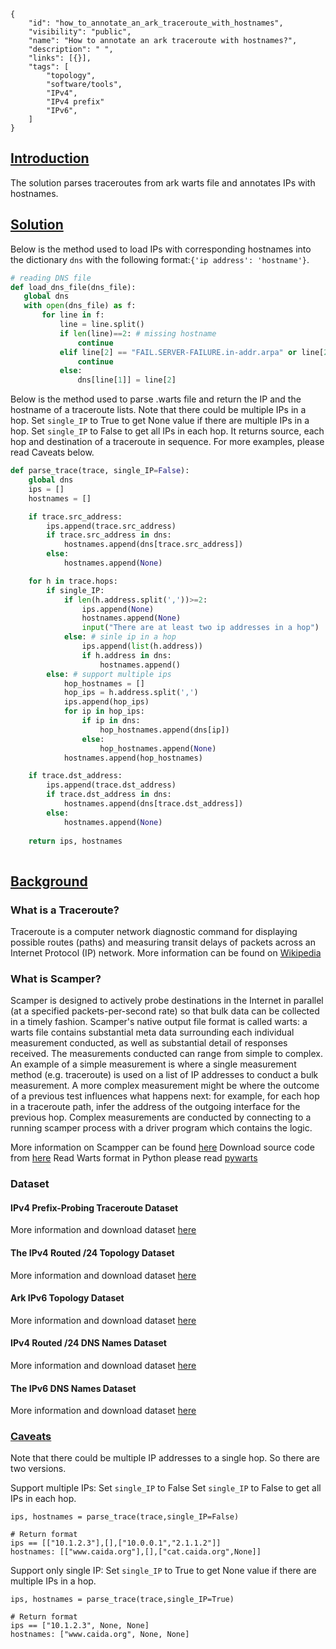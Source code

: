 ~~~
{
    "id": "how_to_annotate_an_ark_traceroute_with_hostnames",
    "visibility": "public",
    "name": "How to annotate an ark traceroute with hostnames?",
    "description": " ",
    "links": [{}],
    "tags": [
        "topology",
        "software/tools",
        "IPv4",
        "IPv4 prefix"
        "IPv6",
    ]
}
~~~
## **<ins> Introduction </ins>**
The solution parses traceroutes from ark warts file and annotates IPs with hostnames. 

## **<ins> Solution </ins>**
Below is the method used to load IPs with corresponding hostnames into the dictionary `dns` with the following format:`{'ip address': 'hostname'}`.
 ~~~python
# reading DNS file
def load_dns_file(dns_file):
    global dns
    with open(dns_file) as f:
        for line in f:
            line = line.split()
            if len(line)==2: # missing hostname
                continue
            elif line[2] == "FAIL.SERVER-FAILURE.in-addr.arpa" or line[2] == "FAIL.NON-AUTHORITATIVE.in-addr.arpa":
                continue
            else:
                dns[line[1]] = line[2]
~~~

Below is the method used to parse .warts file and return the IP and the hostname of a traceroute lists. Note that there could be multiple IPs in a hop. Set `single_IP` to True to get None value if there are multiple IPs in a hop. Set `single_IP` to False to get all IPs in each hop. It returns source, each hop and destination of a traceroute in sequence. For more examples, please read Caveats below.
~~~python
def parse_trace(trace, single_IP=False):
    global dns
    ips = []
    hostnames = []

    if trace.src_address:
        ips.append(trace.src_address)
        if trace.src_address in dns:
            hostnames.append(dns[trace.src_address])
        else:
            hostnames.append(None)

    for h in trace.hops:
        if single_IP:
            if len(h.address.split(','))>=2:
                ips.append(None)
                hostnames.append(None)
                input("There are at least two ip addresses in a hop")
            else: # sinle ip in a hop
                ips.append(list(h.address))
                if h.address in dns:
                    hostnames.append()
        else: # support multiple ips
            hop_hostnames = []
            hop_ips = h.address.split(',')
            ips.append(hop_ips)
            for ip in hop_ips:
                if ip in dns:
                    hop_hostnames.append(dns[ip])
                else:
                    hop_hostnames.append(None)
            hostnames.append(hop_hostnames)

    if trace.dst_address:
        ips.append(trace.dst_address)
        if trace.dst_address in dns:
            hostnames.append(dns[trace.dst_address])
        else:
            hostnames.append(None)
    
    return ips, hostnames
            
~~~
##  **<ins> Background </ins>**

### What is a Traceroute?
Traceroute is a computer network diagnostic command for displaying possible routes (paths) and measuring transit delays of packets across an Internet Protocol (IP) network.
More information can be found on [Wikipedia](https://en.wikipedia.org/wiki/Traceroute)

### What is Scamper?
Scamper is designed to actively probe destinations in the Internet in parallel (at a specified packets-per-second rate) so that bulk data can be collected in a timely fashion. Scamper's native output file format is called warts: a warts file contains substantial meta data surrounding each individual measurement conducted, as well as substantial detail of responses received. The measurements conducted can range from simple to complex. An example of a simple measurement is where a single measurement method (e.g. traceroute) is used on a list of IP addresses to conduct a bulk measurement. A more complex measurement might be where the outcome of a previous test influences what happens next: for example, for each hop in a traceroute path, infer the address of the outgoing interface for the previous hop. Complex measurements are conducted by connecting to a running scamper process with a driver program which contains the logic.

More information on Scampper can be found [here](https://www.caida.org/tools/measurement/scamper/)
Download source code from [here](https://www.caida.org/tools/measurement/scamper/code/scamper-cvs-20200717.tar.gz)
Read Warts format in Python please read [pywarts](https://github.com/drakkar-lig/scamper-pywarts)

### Dataset ###
#### IPv4 Prefix-Probing Traceroute Dataset
More information and download dataset [here](https://www.caida.org/data/active/ipv4_prefix_probing_dataset.xml)

#### The IPv4 Routed /24 Topology Dataset
More information and download dataset [here](https://www.caida.org/data/active/ipv4_routed_24_topology_dataset.xml)

#### Ark IPv6 Topology Dataset
More information and download dataset [here](https://www.caida.org/data/active/ipv6_allpref_topology_dataset.xml)

#### IPv4 Routed /24 DNS Names Dataset
More information and download dataset [here](https://www.caida.org/data/active/ipv4_dnsnames_dataset.xml)

#### The IPv6 DNS Names Dataset
More information and download dataset [here](https://www.caida.org/data/active/ipv6_dnsnames_dataset.xml)
    
### <ins> Caveats </ins>
Note that there could be multiple IP addresses to a single hop. So there are two versions. 

Support multiple IPs: Set `single_IP` to False
Set `single_IP` to False to get all IPs in each hop. 
~~~    
ips, hostnames = parse_trace(trace,single_IP=False)

# Return format
ips == [["10.1.2.3"],[],["10.0.0.1","2.1.1.2"]]
hostnames: [["www.caida.org"],[],["cat.caida.org",None]]
~~~

Support only single IP:
Set `single_IP` to True to get None value if there are multiple IPs in a hop. 
~~~
ips, hostnames = parse_trace(trace,single_IP=True)

# Return format
ips == ["10.1.2.3", None, None]
hostnames: ["www.caida.org", None, None]
~~~



